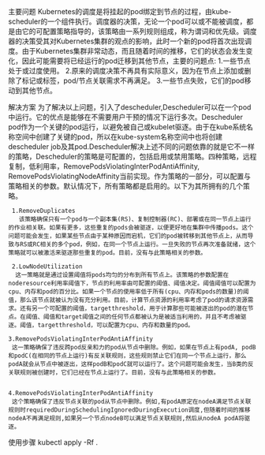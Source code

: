 主要问题
    Kubernetes的调度是将挂起的pod绑定到节点的过程，由kube-scheduler的一个组件执行。调度器的决策，无论一个pod可以或不能被调度，都是由它的可配置策略指导的，该策略由一系列规则组成，称为谓词和优先级。调度器的决策受其对Kubernetes集群的观点的影响，此时一个新的pod将首次出现调度。由于Kubernetes集群非常动态，而且随着时间的推移，它们的状态会发生变化，因此可能需要将已经运行的pod迁移到其他节点，主要的问题点:
    1.一些节点处于或过度使用。
    2.原来的调度决策不再具有实际意义，因为在节点上添加或删除了标记或标签，pod/节点关联需求不再满足。
    3.一些节点失败，它们的pod移动到其他节点。
    

解决方案
    为了解决以上问题，引入了descheduler,Descheduler可以在一个pod中运行。它的优点是能够在不需要用户干预的情况下运行多次。Descheduler pod作为一个关键的pod运行，以避免被自己或kubelet驱逐。由于在kube系统名称空间中创建了关键的pod，所以在kube-system名称空间中也将创建descheduler job及其pod.Descheduler解决上述不同的问题依靠的就是它不一样的策略，Descheduler的策略是可配置的，包括启用或禁用策略。四种策略，远程复制，低利用率，RemovePodsViolatingInterPodAntiAffinity, RemovePodsViolatingNodeAffinity当前实现。作为策略的一部分，可以配置与策略相关的参数。默认情况下，所有策略都是启用的。以下为其所拥有的几个策略。
      
     1.RemoveDuplicates
       该策略确保只有一个pod与一个副本集(RS)、复制控制器(RC)、部署或在同一节点上运行的作业相关联。如果有更多，这些重复的pods会被驱逐，以便更好地在集群中传播pods。这个问题可能会发生，如果某些节点由于某种原因而宕机，它们的pod被转移到其他节点上，从而导致与RS或RC相关的多个pod，例如，在同一个节点上运行。一旦失败的节点再次准备就绪，这个策略就可以被激活来驱逐那些重复的pod。目前，没有与此策略相关的参数。
    
     2.LowNodeUtilization
      这一策略就是通过设置阈值将pods均匀的分布到所有节点上。该策略的参数配置在noderesource利用率阈值下，节点的利用率由可配置的阈值、阈值决定。阈值阈值可以配置为cpu、内存和pod的百分比。如果一个节点的使用率低于所有(cpu、内存和pods的数量)的阈值，那么该节点就被认为没有充分利用。目前，计算节点资源的利用率考虑了pod的请求资源需求。还有另一个可配置的阈值，targetthreshold，用于计算那些可能被逐出的pod的潜在节点。在阈值、阈值和target阈值之间的任何节点都被认为是被适当利用的，并且不考虑被驱逐。阈值，targetthreshold，可以配置为cpu、内存和数量的pod。

    3.RemovePodsViolatingInterPodAntiAffinity
     这一策略确保了违反跨pod反亲和力的pod从节点中删除。例如，如果在节点上有podA, podB和podC(在相同的节点上运行)有反关联规则，这些规则禁止它们在同一个节点上运行，那么podA就会从节点中被逐出，这样podB和podC就可以运行了。这个问题可能会发生，当B类的反关联规则被创建时，它们已经在节点上运行了。目前，没有与此策略相关的参数。


    4.RemovePodsViolatingInterPodAntiAffinity
     这个策略确保了违反节点关联的pod从节点中删除。例如,有podA原定在nodeA满足节点关联规则时requiredDuringSchedulingIgnoredDuringExecution调度,但随着时间的推移nodeA不再满足规则,如果另一个节点nodeB可以满足节点关联规则,然后从nodeA podA将驱逐。

使用步骤
kubectl apply -Rf .
     
